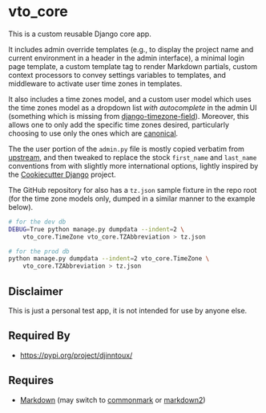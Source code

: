 # vto_core
This is a custom reusable Django core app.

It includes admin override templates (e.g., to display the project name and current environment in a header in the admin interface), a minimal login page template, a custom template tag to render Markdown partials, custom context processors to convey settings variables to templates, and middleware to activate user time zones in templates.

It also includes a time zones model, and a custom user model which uses the time zones model as a dropdown list *with autocomplete* in the admin UI (something which is missing from [django-timezone-field](https://pypi.org/project/django-timezone-field/)). Moreover, this allows one to only add the specific time zones desired, particularly choosing to use only the ones which are [canonical](https://en.wikipedia.org/wiki/List_of_tz_database_time_zones).

The the user portion of the `admin.py` file is mostly copied verbatim from [upstream](https://github.com/django/django/tree/main/django/contrib/auth), and then tweaked to replace the stock `first_name` and `last_name` conventions from with slightly more international options, lightly inspired by the [Cookiecutter Django](https://github.com/cookiecutter/cookiecutter-django/blob/master/{{cookiecutter.project_slug}}/{{cookiecutter.project_slug}}/users/models.py#L27) project.

The GitHub repository for also has a `tz.json` sample fixture in the repo root (for the time zone models only, dumped in a similar manner to the example below).

```bash
# for the dev db
DEBUG=True python manage.py dumpdata --indent=2 \
    vto_core.TimeZone vto_core.TZAbbreviation > tz.json

# for the prod db
python manage.py dumpdata --indent=2 vto_core.TimeZone \
    vto_core.TZAbbreviation > tz.json
```

## Disclaimer
This is just a personal test app, it is not intended for use by anyone else.

## Required By
- https://pypi.org/project/djinntoux/

## Requires
- [Markdown](https://pypi.org/project/Markdown/) (may switch to [commonmark](https://pypi.org/project/commonmark/) or [markdown2](https://pypi.org/project/markdown2/))